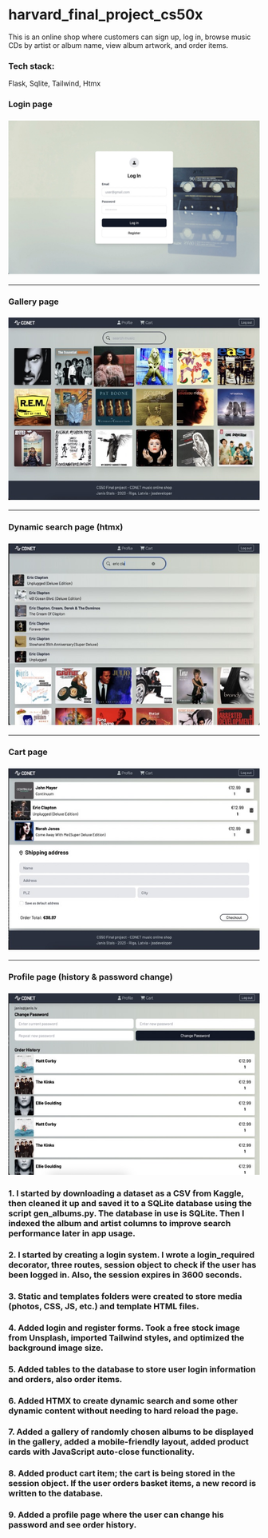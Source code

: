 # harvard_final_project_cs50x
This is an online shop where customers can sign up, log in, browse music CDs by artist or album name, view album artwork, and order items.

<h3>Tech stack:</h3>
<p>Flask, Sqlite, Tailwind, Htmx</p>

<h3>Login page<h3>
<img src="/readme_images/login.jpeg">
<hr>
<h3>Gallery page<h3>
<img src="/readme_images/gallery.jpeg">
<hr>
<h3>Dynamic search page (htmx)<h3>
<img src="/readme_images/dynamic_search.jpeg">
<hr>
<h3>Cart page<h3>
<img src="/readme_images/cart.jpeg">
<hr>
<h3>Profile page (history & password change)<h3>
<img src="/readme_images/profile.jpeg">

<h3>1. I started by downloading a dataset as a CSV from Kaggle, then cleaned it up and saved it to a SQLite database using the script gen_albums.py. The database in use is SQLite. Then I indexed the album and artist columns to improve search performance later in app usage.</h3>

<h3>2. I started by creating a login system. I wrote a login_required decorator, three routes, session object to check if the user has been logged in. Also, the session expires in 3600 seconds.</h3>

<h3>3. Static and templates folders were created to store media (photos, CSS, JS, etc.) and template HTML files.</h3>

<h3>4. Added login and register forms. Took a free stock image from Unsplash, imported Tailwind styles, and optimized the background image size.</h3>

<h3>5. Added tables to the database to store user login information and orders, also order items.</h3>

<h3>6. Added HTMX to create dynamic search and some other dynamic content without needing to hard reload the page.</h3>

<h3>7. Added a gallery of randomly chosen albums to be displayed in the gallery, added a mobile-friendly layout, added product cards with JavaScript auto-close functionality.</h3>

<h3>8. Added product cart item; the cart is being stored in the session object. If the user orders basket items, a new record is written to the database.</h3>

<h3>9. Added a profile page where the user can change his password and see order history.</h3>